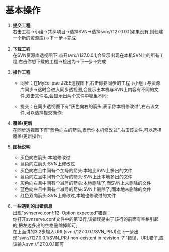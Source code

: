 # 基本操作 
 
1. **提交工程**     
右击工程->小组->共享项目->选择SVN->选择svn://127.0.0.1(如果没有,则创建一个新的资源库)->下一步->完成  

2. **下载工程**      
在SVN资源库透视图下,点开svn://127.0.0.1,会显示出现在本机SVN上的所有工程,右击你想下载的工程->检出为->下一步->完成

3. **操作工程**     
	* 同步：在MyEclipse J2EE透视图下,右击你要同步的工程->小组->与资源库同步->这时会进入同步透视图,会显示出本机与SVN上内容有不同的文件,双击文件名,会显示出两个文件中哪里不同;     

	* 提交：在同步透视图下有"灰色向右的箭头,表示你本机修改过",右击该文件,可以选择提交操作;      

4. **覆盖/更新**           
在同步透视图下有"蓝色向左的箭头,表示你本机修改过",右击该文件,可以选择覆盖/更新操作;  

5. **图标说明**      
	* 灰色向右箭头:本地修改过     
	* 蓝色向左箭头:SVN上修改过      
	* 灰色向右且中间有个加号的箭头:本地比SVN上多出的文件     
	* 蓝色向左且中间有个加号的箭头:SVN上比本地多出的文件      
	* 灰色向右且中间有个减号的箭头:本地删除了,而SVN上未删除的文件     
	* 蓝色向左且中间有个减号的箭头:SVN上删除了,而本地未删除的文件     
	* 红色双向箭头:SVN上修改过,本地也修改过的文件  
          
6. **一些遇到的出错信息**      
出现"svnserve.conf:12: Option expected"错误： 		         
你打开svnserve.conf文件中的第12行,该错误是由于该行的前面有空格引起的,把左边多出的空格删除掉即可;      
在上面讲的3.2步输入URL(svn://127.0.0.1/SVN_PRJ)点下一步出现"svn://127.0.0.1/SVN_PRJ non-existent in revision '7'"错误，URL错了,应该输入svn://127.0.0.1即可